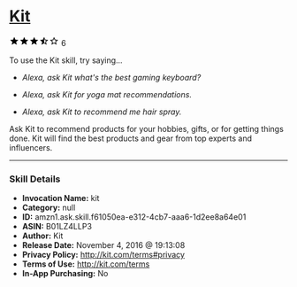 # [Kit](http://alexa.amazon.com/#skills/amzn1.ask.skill.f61050ea-e312-4cb7-aaa6-1d2ee8a64e01)
![3.5 stars](../../images/ic_star_black_18dp_1x.png)![3.5 stars](../../images/ic_star_black_18dp_1x.png)![3.5 stars](../../images/ic_star_black_18dp_1x.png)![3.5 stars](../../images/ic_star_half_black_18dp_1x.png)![3.5 stars](../../images/ic_star_border_black_18dp_1x.png) 6

To use the Kit skill, try saying...

* *Alexa, ask Kit what's the best gaming keyboard?*

* *Alexa, ask Kit for yoga mat recommendations.*

* *Alexa, ask Kit to recommend me hair spray.*

Ask Kit to recommend products for your hobbies, gifts, or for getting things done.  Kit will find the best products and gear from top experts and influencers.

***

### Skill Details

* **Invocation Name:** kit
* **Category:** null
* **ID:** amzn1.ask.skill.f61050ea-e312-4cb7-aaa6-1d2ee8a64e01
* **ASIN:** B01LZ4LLP3
* **Author:** Kit
* **Release Date:** November 4, 2016 @ 19:13:08
* **Privacy Policy:** http://kit.com/terms#privacy
* **Terms of Use:** http://kit.com/terms
* **In-App Purchasing:** No

